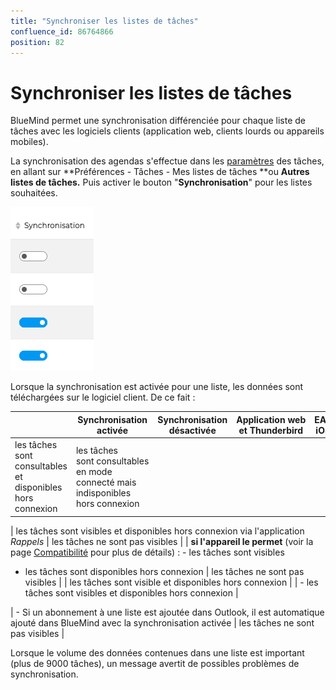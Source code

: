 ```yaml
---
title: "Synchroniser les listes de tâches"
confluence_id: 86764866
position: 82
---
```

# Synchroniser les listes de tâches


BlueMind permet une synchronisation différenciée pour chaque liste de tâches avec les logiciels clients (application web, clients lourds ou appareils mobiles).

La synchronisation des agendas s'effectue dans les [paramètres](https://forge.bluemind.net/confluence/display/DA/.Parametrer+l%27agenda+vBM-4) des tâches, en allant sur **Préférences - Tâches - Mes listes de tâches **ou **Autres listes de tâches.** Puis activer le bouton "**Synchronisation**" pour les listes souhaitées.

![](../../../attachments/86764866/86764868.png)

Lorsque la synchronisation est activée pour une liste, les données sont téléchargées sur le logiciel client. De ce fait :

|  | Synchronisation activée | Synchronisation désactivée | Application web et Thunderbird | EAS iOS | EAS (autres) | DAV | Outlook |
| --- | --- | --- | --- | --- | --- | --- | --- |
| les tâches sont consultables et disponibles hors connexion | les tâches sont consultables en mode connecté mais indisponibles hors connexion |
| 
les tâches sont visibles et disponibles hors connexion via l'application *Rappels*
 | les tâches ne sont pas visibles |
| 
**si l'appareil le permet** (voir la page [Compatibilité](https://forge.bluemind.net/confluence/display/DA/.Compatibilite+vBM-4) pour plus de détails) :
- les tâches sont visibles
- les tâches sont disponibles hors connexion
 | 
les tâches ne sont pas visibles
 |
| les tâches sont visible et disponibles hors connexion |
| - les tâches sont visibles et disponibles hors connexion | 


 | - Si un abonnement à une liste est ajoutée dans Outlook, il est automatique ajouté dans BlueMind avec la synchronisation activée | les tâches ne sont pas visibles |

Lorsque le volume des données contenues dans une liste est important (plus de 9000 tâches), un message avertit de possibles problèmes de synchronisation.


